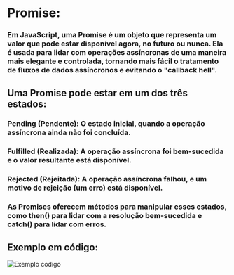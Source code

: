 # Promise:

### Em JavaScript, uma Promise é um objeto que representa um valor que pode estar disponível agora, no futuro ou nunca. Ela é usada para lidar com operações assíncronas de uma maneira mais elegante e controlada, tornando mais fácil o tratamento de fluxos de dados assíncronos e evitando o "callback hell".

## Uma Promise pode estar em um dos três estados:

### Pending (Pendente): O estado inicial, quando a operação assíncrona ainda não foi concluída.
### Fulfilled (Realizada): A operação assíncrona foi bem-sucedida e o valor resultante está disponível.
### Rejected (Rejeitada): A operação assíncrona falhou, e um motivo de rejeição (um erro) está disponível.

### As Promises oferecem métodos para manipular esses estados, como then() para lidar com a resolução bem-sucedida e catch() para lidar com erros.

## Exemplo em código: 
![Exemplo codigo]([https://github.com/Igor-Ribz/programacao-web-2s-2023/blob/main/atividade3/exemplo_promise.jfif](https://github.com/Igor-Ribz/programacao-web-2s-2023/blob/main/atividade3/img/exemplo_promise.jfif)https://github.com/Igor-Ribz/programacao-web-2s-2023/blob/main/atividade3/img/exemplo_promise.jfif)
